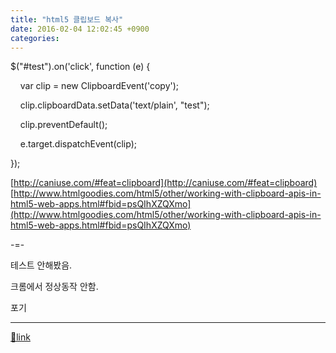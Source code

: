 ```yaml
---
title: "html5 클립보드 복사"
date: 2016-02-04 12:02:45 +0900
categories: 
---
```

  

$("#test").on('click', function (e) {

    var clip = new ClipboardEvent('copy');

    clip.clipboardData.setData('text/plain', "test");

    clip.preventDefault();

  


    e.target.dispatchEvent(clip);

});

  
[http://caniuse.com/#feat=clipboard](http://caniuse.com/#feat=clipboard)  
[http://www.htmlgoodies.com/html5/other/working-with-clipboard-apis-in-html5-web-apps.html#fbid=psQIhXZQXmo](http://www.htmlgoodies.com/html5/other/working-with-clipboard-apis-in-html5-web-apps.html#fbid=psQIhXZQXmo)  


-=-

테스트 안해봤음.

  


크롬에서 정상동작 안함.

포기





  ***
[🔗link](http://www.mins01.com/mh/tech/read/982)
